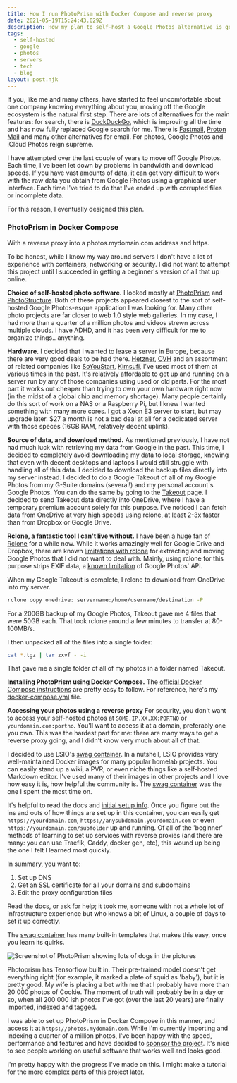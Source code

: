 ```yaml
---
title: How I run PhotoPrism with Docker Compose and reverse proxy
date: 2021-05-19T15:24:43.029Z
description: How my plan to self-host a Google Photos alternative is going.
tags:
  - self-hosted
  - google
  - photos
  - servers
  - tech
  - blog
layout: post.njk
---
```



If you, like me and many others, have started to feel uncomfortable about one company knowing everything about you, moving off the Google ecosystem is the natural first step. There are lots of alternatives for the main features: for search, there is [DuckDuckGo](https://duckduckgo.com), which is improving all the time and has now fully replaced Google search for me. There is [Fastmail](https://fastmail.com), [Proton Mail](https://protonmail.com) and many other alternatives for email. For photos, Google Photos and iCloud Photos reign supreme. 

I have attempted over the last couple of years to move off Google Photos. Each time, I've been let down by problems in bandwidth and download speeds. If you have vast amounts of data, it can get very difficult to work with the raw data you obtain from Google Photos using a graphical user interface. Each time I've tried to do that I've ended up with corrupted files or incomplete data.

For this reason, I eventually designed this plan.

### PhotoPrism in Docker Compose

With a reverse proxy into a photos.mydomain.com address and https. 

To be honest, while I know my way around servers I don't have a lot of experience with containers, networking or security. I did not want to attempt this project until I succeeded in getting a beginner's version of all that up online.

**Choice of self-hosted photo software.** I looked mostly at [PhotoPrism](https://photoprism.app) and [PhotoStructure](https://photostructure.com). Both of these projects appeared closest to the sort of self-hosted Google Photos-esque application I was looking for. Many other photo projects are far closer to web 1.0 style web galleries. In my case, I had more than a quarter of a million photos and videos strewn across multiple clouds. I have ADHD, and it has been very difficult for me to organize things.. anything.

**Hardware.** I decided that I wanted to lease a server in Europe, because there are very good deals to be had there. [Hetzner](https://hetzner.com), [OVH](https://ovh.com) and an assortment of related companies like [SoYouStart](https://soyoustart.com), [Kimsufi](https://kimsufi.com), I've used most of them at various times in the past. It's relatively affordable to get up and running on a server run by any of those companies using used or old parts. For the most part it works out cheaper than trying to own your own hardware right now (in the midst of a global chip and memory shortage). Many people certainly do this sort of work on a NAS or a Raspberry Pi, but I knew I wanted something with many more cores. I got a Xeon E3 server to start, but may upgrade later. $27 a month is not a bad deal at all for a dedicated server with those speces (16GB RAM, relatively decent uplink).

**Source of data, and download method.** As mentioned previously, I have not had much luck with retrieving my data from Google in the past. This time, I decided to completely avoid downloading my data to local storage, knowing that even with decent desktops and laptops I would still struggle with handling all of this data. I decided to download the backup files directly into my server instead. I decided to do a Google Takeout of all of my Google Photos from my G-Suite domains (several!) and my personal account's Google Photos. You can do the same by going to the [Takeout](https://takeout.google.com) page. I decided to send Takeout data directly into OneDrive, where I have a temporary premium account solely for this purpose. I've noticed I can fetch data from OneDrive at very high speeds using rclone, at least 2-3x faster than from Dropbox or Google Drive.

**Rclone, a fantastic tool I can't live without.** I have been a huge fan of [Rclone](https://rclone.org) for a while now. While it works amazingly well for Google Drive and Dropbox, there are known [limitations with rclone](https://rclone.org/googlephotos/#limitations) for extracting and moving Google Photos that I did not want to deal with. Mainly, using rclone for this purpose strips EXIF data, a [known limitation](https://issuetracker.google.com/issues/112096115) of Google Photos' API. 

When my Google Takeout is complete, I rclone to download from OneDrive into my server.

```bash
rclone copy onedrive: servername:/home/username/destination -P
```

For a 200GB backup of my Google Photos, Takeout gave me 4 files that were 50GB each. That took rclone around a few minutes to transfer at 80-100MB/s. 

I then unpacked all of the files into a single folder:

```bash
cat *.tgz | tar zxvf - -i
```

That gave me a single folder of all of my photos in a folder named Takeout.

**Installing PhotoPrism using Docker Compose.** The [official Docker Compose instructions](https://docs.photoprism.org/getting-started/docker-compose/) are pretty easy to follow. For reference, here's my [docker-compose.yml](https://gist.github.com/skinnylatte/7bace57f4cab102266554178c704b1f6) file.

**Accessing your photos using a reverse proxy** For security, you don't want to access your self-hosted photos at `SOME.IP.XX.XX:PORTNO` or `yourdomain.com:portno`. You'll want to access it at a domain, preferably one you own. This was the hardest part for me: there are many ways to get a reverse proxy going, and I didn't know very much about all of that.

I decided to use LSIO's [swag container](https://docs.linuxserver.io/general/swag). In a nutshell, LSIO provides very well-maintained Docker images for many popular homelab projects. You can easily stand up a wiki, a PVR, or even niche things like a self-hosted Markdown editor. I've used many of their images in other projects and I love how easy it is, how helpful the community is. The [swag container](https://docs.linuxserver.io/images/docker-swag) was the one I spent the most time on. 

It's helpful to read the docs and [initial setup info](https://docs.linuxserver.io/general/swag). Once you figure out the ins and outs of how things are set up in this container, you can easily get `https://yourdomain.com`, `https://anysubdomain.yourdomain.com` or even `https://yourdomain.com/subfolder` up and running. Of all of the 'beginner' methods of learning to set up services with reverse proxies (and there are many: you can use Traefik, Caddy, docker gen, etc), this wound up being the one I felt I learned most quickly.

In summary, you want to:

1. Set up DNS
2. Get an SSL certificate for all your domains and subdomains
3. Edit the proxy configuration files 

Read the docs, or ask for help; it took me, someone with not a whole lot of infrastructure experience but who knows a bit of Linux, a couple of days to set it up correctly. 

The [swag container](https://docs.linuxserver.io/images/docker-swag) has many built-in templates that makes this easy, once you learn its quirks.

![Screenshot of PhotoPrism showing lots of dogs in the pictures](https://popagandhi.com/img/photoprism-example.png "PhotoPrism is good for dogs")

Photoprism has Tensorflow built in. Their pre-trained model doesn't get everything right (for example, it marked a plate of squid as 'baby'), but it is pretty good. My wife is placing a bet with me that I probably have more than 20 000 photos of Cookie. The moment of truth will probably be in a day or so, when all 200 000 ish photos I've got (over the last 20 years) are finally imported, indexed and tagged.

I was able to set up PhotoPrism in Docker Compose in this manner, and access it at `https://photos.mydomain.com`. While I'm currently importing and indexing a quarter of a million photos, I've been happy with the speed, performance and features and have decided to [sponsor the project](https://github.com/sponsors/photoprism). It's nice to see people working on useful software that works well and looks good.

I'm pretty happy with the progress I've made on this. I might make a tutorial for the more complex parts of this project later.

